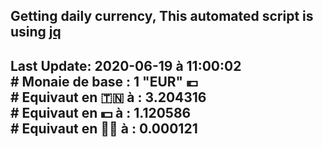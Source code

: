 ## Getting daily currency, This automated script is using [jq](https://stedolan.github.io/jq/)
## Last Update:  2020-06-19 à 11:00:02 </br># Monaie de base : 1 "EUR" 💶 </br> # Equivaut en 🇹🇳 à :  3.204316 </br> # Equivaut en 💵 à : 1.120586</br> # Equivaut en 🐱‍💻 à :  0.000121
